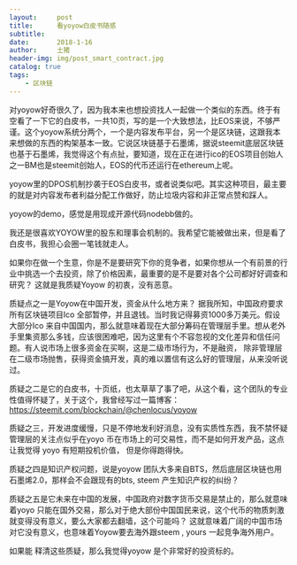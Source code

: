 ```yaml
---
layout:     post
title:      看yoyow白皮书随感
subtitle:   
date:       2018-1-16
author:     土猪
header-img: img/post_smart_contract.jpg
catalog: true
tags:
    - 区块链
---
```


对yoyow好奇很久了，因为我本来也想投资找人一起做一个类似的东西。终于有空看了一下它的白皮书，一共10页，写的是一个大致想法，比EOS来说，不够严谨。这个yoyow系统分两个，一个是内容发布平台，另一个是区块链，这跟我本来想做的东西的构架基本一致。它说区块链基于石墨烯，据说steemit底层区块链也基于石墨烯，我觉得这个有点扯，要知道，现在正在进行ico的EOS项目创始人之一BM也是steemit创始人，EOS的代币还运行在ethereum上呢。

yoyow里的DPOS机制抄袭于EOS白皮书，或者说类似吧。其实这种项目，最主要的就是对内容发布者利益分配工作做好，防止垃圾内容和非正常点赞和踩人。

yoyow的demo，感觉是用现成开源代码nodebb做的。

我还是很喜欢YOYOW里的股东和理事会机制的。我希望它能被做出来，但是看了白皮书，我担心会圈一笔钱就走人。


如果你在做一个生意，你是不是要研究下你的竞争者，如果你想从一个有前景的行业中挑选一个去投资，除了价格因素，最重要的是不是要对各个公司都好好调查和研究？ 这就是我质疑Yoyow 的初衷，没有恶意。


质疑点之一是Yoyow在中国开发，资金从什么地方来？ 据我所知，中国政府要求所有区块链项目Ico 全部暂停，并且退钱。当时我记得募资1000多万美元。假设大部分Ico 来自中国国内，那么就意味着现在大部分筹码在管理层手里。想从老外手里集资那么多钱，应该很困难吧，因为这里有个不容忽视的文化差异和信任问题。有人说市场上很多资金在买啊，这是二级市场行为，不是融资， 除非管理层在二级市场抛售，获得资金搞开发，真的难以置信有这么好的管理层，从来没听说过。



质疑之二是它的白皮书，十页纸，也太草草了事了吧，从这个看，这个团队的专业性值得怀疑了，关于这个，我曾经写过一篇博客：
https://steemit.com/blockchain/@chenlocus/yoyow



质疑之三，开发进度缓慢，只是不停地发利好消息，没有实质性东西，我不禁怀疑管理层的关注点似乎在yoyo 币在市场上的可交易性，而不是如何开发产品，这点让我觉得 yoyo 有短期投机价值， 但是你得跑得快。



质疑之四是知识产权问题，说是yoyow 团队大多来自BTS，然后底层区块链也用石墨烯2.0，那样会不会跟现有的bts, steem 产生知识产权的纠纷？




质疑之五是它未来在中国的发展，中国政府对数字货币交易是禁止的，那么就意味着yoyo 只能在国外交易，那么对于绝大部份中国国民来说，这个代币的物质刺激就变得没有意义，要么大家都去翻墙，这个可能吗？ 这就意味着广阔的中国市场对它没有意义，也意味着Yoyow要去海外跟steem , yours 一起竞争海外用户。



如果能 释清这些质疑，那么我觉得yoyow 是个非常好的投资标的。